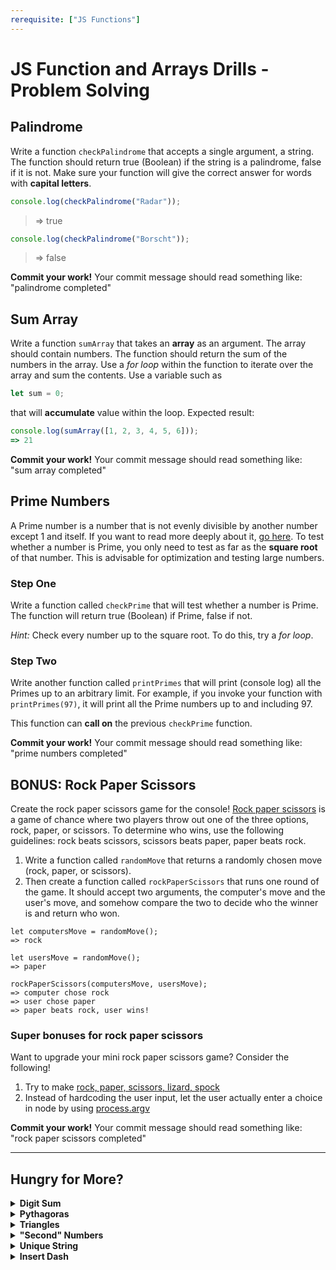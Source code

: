 ```yaml
---
rerequisite: ["JS Functions"]
---
```


# JS Function and Arrays Drills - Problem Solving

## Palindrome

Write a function `checkPalindrome` that accepts a single argument, a string. The function should return true (Boolean) if the string is a palindrome, false if it is not. Make sure your function will give the correct answer for words with **capital letters**.

```javascript
console.log(checkPalindrome("Radar"));
```

> => true

```javascript
console.log(checkPalindrome("Borscht"));
```

> => false

**Commit your work!**
Your commit message should read something like:
"palindrome completed"

## Sum Array

Write a function `sumArray` that takes an **array** as an argument.
The array should contain numbers. The function should return the sum of the numbers in the array.
Use a _for loop_ within the function to iterate over the array and sum the contents.
Use a variable such as

```javascript
let sum = 0;
```

that will **accumulate** value within the loop.
Expected result:

```javascript
console.log(sumArray([1, 2, 3, 4, 5, 6]));
=> 21
```

**Commit your work!**
Your commit message should read something like:
"sum array completed"

## Prime Numbers

A Prime number is a number that is not evenly divisible by another number except 1 and itself. If you want to read more deeply about it, [go here](https://en.wikipedia.org/wiki/Prime_number).
To test whether a number is Prime, you only need to test as far as the **square root** of that number. This is advisable for optimization and testing large numbers.

### Step One

Write a function called `checkPrime` that will test whether a number is Prime. The function will return true (Boolean) if Prime, false if not.

_Hint:_ Check every number up to the square root. To do this, try a _for loop_.

### Step Two

Write another function called `printPrimes` that will print (console log) all the Primes up to an arbitrary limit. For example, if you invoke your function with `printPrimes(97)`, it will print all the Prime numbers up to and including 97.

This function can **call on** the previous `checkPrime` function.

</details>

**Commit your work!**
Your commit message should read something like:
"prime numbers completed"

## BONUS: Rock Paper Scissors

Create the rock paper scissors game for the console! [Rock paper scissors](https://en.wikipedia.org/wiki/Rock%E2%80%93paper%E2%80%93scissors) is a game of chance where two players throw out one of the three options, rock, paper, or scissors. To determine who wins, use the following guidelines: rock beats scissors, scissors beats paper, paper beats rock.

1. Write a function called `randomMove` that returns a randomly chosen move (rock, paper, or scissors).
1. Then create a function called `rockPaperScissors` that runs one round of the game. It should accept two arguments, the computer's move and the user's move, and somehow compare the two to decide who the winner is and return who won.

```
let computersMove = randomMove();
=> rock

let usersMove = randomMove();
=> paper

rockPaperScissors(computersMove, usersMove);
=> computer chose rock
=> user chose paper
=> paper beats rock, user wins!
```

### Super bonuses for rock paper scissors

Want to upgrade your mini rock paper scissors game? Consider the following!

1. Try to make [rock, paper, scissors, lizard, spock](http://bigbangtheory.wikia.com/wiki/Rock_Paper_Scissors_Lizard_Spock)
1. Instead of hardcoding the user input, let the user actually enter a choice in node by using [process.argv](https://nodejs.org/docs/latest/api/process.html#process_process_argv)

**Commit your work!**
Your commit message should read something like:
"rock paper scissors completed"

---

## Hungry for More?

<details><summary><strong>Digit Sum</strong></summary>

Write a function `sumDigits` that accepts a number and returns the sum of its digits.

```
console.log(sumDigits(42));
```

> => 6

**Commit your work!**
Your commit message should read something like:
"hfm digit sum completed"

</details>

<details><summary><strong>Pythagoras</strong></summary>

Write a function `calculateSide` that takes two arguments: `sideA` and `sideB`, and returns the solution for sideC using the Pythagorean theorem.

_hint:_ discover the Pythagorean Theorem on a website called google.com  
_hint:_ checkout the [Math methods](https://developer.mozilla.org/en-US/docs/Web/JavaScript/Reference/Global_Objects/Math) in javascript

```
console.log(calculateSide(8, 6));
=> 10
```

**Commit your work!**
Your commit message should read something like:
"hfm pythagoras completed"

</details>

<details><summary><strong>Triangles</strong></summary>

Write a loop that console logs a **right isosceles triangle** made of '#' that has the height and length of the argument.

> Ex: argument is 7

```
#
##
###
####
#####
######
#######
```

Write a loop that console logs an **upside down right isosceles triangle** made of '#' that has the height and length of the argument.

> Ex: argument is 6

```
######
#####
####
###
##
#
```

**Commit your work!**
Your commit message should read something like:
"hfm triangles completed"

</details>

<details><summary><strong>"Second" Numbers</strong></summary>

Write a function `secondNumbers` that takes an **array** as an argument and returns the second highest and second lowest numbers. Make it so that it works even if the array is out of order.

```
console.log(secondNumbers([4,2,6,9,5]));
=> second highest: 6
=> second lowest: 4
```

**Commit your work!**
Your commit message should read something like:
"hfm second numbers completed"

</details>

<details><summary><strong>Unique String</strong></summary>

Write a function `uniqueString` that takes a string as an argument and returns the string with any duplicate letters taken out. Meaning, only the first instance of a letter should remain in the string, thus returning a full string of unique characters (e.g. icecream => iceram). Make it work for just a single string with no spaces or punctuation.

```
console.log(uniqueString("helloworld));
=> helowrd
```

**Commit your work!**
Your commit message should read something like:
"hfm unique string completed"

</details>

<details><summary><strong>Insert Dash</strong></summary>

Write a function `insertDash` that accepts a number as a parameter and returns a string with a dash inserted between any consecutive **odd numbers**. There should not be a dash at the end, it goes only between numbers.

```javascript
console.log(insertDash(454793));
```

> => 4547-9-3

**Commit your work!**
Your commit message should read something like:
"hfm insert dash completed"

</details>
